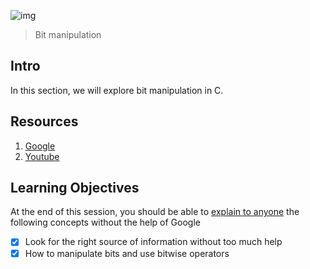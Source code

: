 ![img](https://assets.imaginablefutures.com/media/images/ALX_Logo.max-200x150.png)
> Bit manipulation

## Intro
In this section, we will explore bit manipulation in C. 

## Resources 
1. [Google](https://www.google.com/webhp?q=bit+manipulation+C)
2. [Youtube](https://www.youtube.com/results?search_query=bitwise+operators+in+c)

## Learning Objectives 

At the end of this session, you should be able to [explain to anyone](https://fs.blog/feynman-learning-technique/) the following concepts without the help of Google

* [X] Look for the right source of information without too much help
* [X] How to manipulate bits and use bitwise operators
